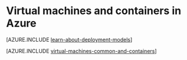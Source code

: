 <properties
	pageTitle="Virtual Machines and Containers | Azure"
	description="Describes virtual machines, Docker and Linux containers, and their usage in groups of each in Azure, including the benefits of each and scenarios in which each approach works very well."
	services="virtual-machines-windows"
	documentationCenter="virtual-machines"
	authors="squillace"
	manager="timlt"
	tags="azure-resource-manager,azure-service-management"
/>


<tags
	ms.service="virtual-machines-windows"
	ms.date="06/06/2016"
	wacn.date=""/>


# Virtual machines and containers in Azure

[AZURE.INCLUDE [learn-about-deployment-models](../includes/learn-about-deployment-models-both-include.md)]

[AZURE.INCLUDE [virtual-machines-common-and-containers](../includes/virtual-machines-common-containers.md)]
